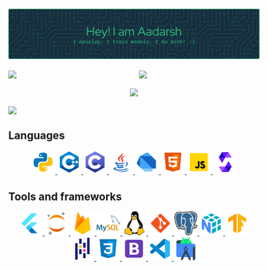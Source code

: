 <!-- Header image with some margin -->
<p align="center" style="margin-bottom: 20px;">
  <img src="assets/headers/github-header-image-v2.png">
</p>

<!-- Github stats and streak side-by-side with equal height and margin using flexbox -->
<div style="display: flex; justify-content: center; align-items: stretch; margin-bottom: 20px;">
  <img src="https://github-readme-stats.vercel.app/api?username=Nailsonseat&show_icons=true&theme=vue-dark" style="margin-right: 10px;" width="50%">
  <img src="https://streak-stats.demolab.com?user=Nailsonseat&theme=vue-dark&hide_border=true&date_format=j%20M%5B%20Y%5D" style="margin-left: 10px;" width="50%">
</div>

<div align="center" style="display: flex; justify-content: center; align-items: stretch; margin-bottom: 20px;">
  <img src="https://github-readme-stats.vercel.app/api/top-langs/?username=Nailsonseat&layout=compact&theme=vue-dark&hide=Makefile,CMake,PHP,C,tcl,Hack,TypeScript&langs_count=8">
</div>


<!-- Trophies in a single row with margin using flexbox -->
<div style="display: flex; justify-content: center; margin-bottom: 15px;">
  <img src="https://github-profile-trophy.vercel.app/?username=Nailsonseat&theme=onedark&column=8" width="100%">
</div>

## Languages

<!-- Language icons in a row with margin -->
<div align="center" style="margin-bottom: 15px;margin-top: 15px">
  <!-- Python Badge -->
  <a href="#">
  <img src = "assets/programming-language-badges/python.svg" height="48" alt="Python">
  </a>
  <!-- C++ Badge -->
  <a href="#">
  <img src = "assets/programming-language-badges/c++.svg" height="48" alt="C++">
  </a>
  <!-- C Badge -->
  <a href="#">
  <img src = "assets/programming-language-badges/c-programming.svg" height="48" alt="C">
  </a>
  <!-- Java Badge -->
  <a href="#">
  <img src = "assets/programming-language-badges/java.svg" height="48" alt="Java">
  </a>
  <!-- Dart Badge -->
  <a href="#">
  <img src = "assets/programming-language-badges/dart.svg" height="48" alt="Dart">
  </a>
  <!-- HTML 5 Badge -->
  <a href="#">
  <img src = "assets/programming-language-badges/html-5.svg" height="48" alt="HTML 5">
  </a>
  <!-- JavaScript Badge -->
  <a href="#">
  <img src = "assets/programming-language-badges/javascript.svg" height="48" alt="JavaScript">
  </a>
  <!-- Solidity Badge -->
  <a href="#">
  <img src = "assets/programming-language-badges/solidity.svg" height="48" alt="Solidity">
  </a>
</div>

## Tools and frameworks

<!-- Language icons in a row with margin -->
<div align="center" style="margin-bottom: 15px;margin-top: 15px">
  <!-- Flutter Badge -->
  <a href="#">
  <img src = "assets/tools-framework-badges/flutter.svg" height="48" alt="Flutter">
  </a>
  <!-- Jupyter Badge -->
  <a href="#">
  <img src = "assets/tools-framework-badges/jupyter.svg" height="48" alt="Jupyter">
  </a>
  <!-- Firebase Badge -->
  <a href="#">
  <img src = "assets/tools-framework-badges/firebase.svg" height="48" alt="Firebase">
  </a>
  <!-- MSQL Badge -->
  <a href="#">
  <img src = "assets/tools-framework-badges/mysql.svg" height="48" alt="My SQL">
  </a>
  <!-- Linux Badge -->
  <a href="#">
  <img src = "assets/tools-framework-badges/linux.svg" height="48" alt="Linux">
  </a>
  <!-- GIT Badge -->
  <a href="#">
  <img src = "assets/tools-framework-badges/git.svg" height="48" alt="GIT">
  </a>
  <!-- Postgres Badge -->
  <a href="#">
  <img src = "assets/tools-framework-badges/postgresql.svg" height="48" alt="Postgres">
  </a>
  <!-- Numpy Badge -->
  <a href="#">
  <img src = "assets/tools-framework-badges/numpy.svg" height="48" alt="Numpy">
  </a>
  <!-- Tensorflow Badge -->
  <a href="#">
  <img src = "assets/tools-framework-badges/tensorflow.svg" height="48" alt="Tensorflow">
  </a>
  <!-- Pandas Badge -->
  <a href="#">
  <img src = "assets/tools-framework-badges/pandas.svg" height="48" alt="Pandas">
  </a>
  <!-- CSS3 Badge -->
  <a href="#">
  <img src = "assets/tools-framework-badges/css3.svg" height="48" alt="CSS3">
  </a>
  <!-- Bootstrap Badge -->
  <a href="#">
  <img src = "assets/tools-framework-badges/bootstrap.svg" height="48" alt="Bootstrap">
  </a>
  <!-- VS code Badge -->
  <a href="#">
  <img src = "assets/tools-framework-badges/vs-studio-code.svg" height="48" alt="VS Code">
  </a>
  <!-- Android Studio Badge -->
  <a href="#">
  <img src = "assets/tools-framework-badges/android-studio.svg" height="48" alt="Android Studio">
  </a>
</div>
